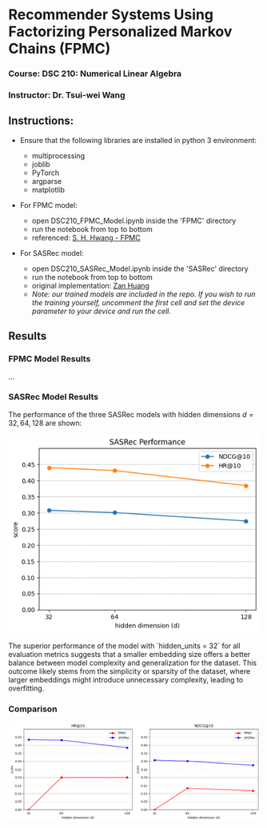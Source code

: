 # Recommender Systems Using Factorizing Personalized Markov Chains (FPMC)

### Course: DSC 210: Numerical Linear Algebra
### Instructor: Dr. Tsui-wei Wang

## Instructions:

- Ensure that the following libraries are installed in python 3 environment:
	- multiprocessing
	- joblib
	- PyTorch
	- argparse
	- matplotlib

- For FPMC model:
	- open DSC210_FPMC_Model.ipynb inside the 'FPMC' directory
	- run the notebook from top to bottom
	- referenced: [S. H. Hwang - FPMC](https://github.com/stathwang/FPMC)

- For SASRec model:
	- open DSC210_SASRec_Model.ipynb inside the 'SASRec' directory
	- run the notebook from top to bottom
	- original implementation: [Zan Huang](https://github.com/pmixer/SASRec.pytorch)
	- *Note: our trained models are included in the repo. If you wish to run the training yourself, uncomment the first cell and set the device parameter to your device and run the cell.*


## Results

### FPMC Model Results
...

### SASRec Model Results
The performance of the three SASRec models with hidden dimensions $d=32,64,128$ are shown: 
<p align='center'>
	<img src= ./assets/SASRec_results.png />
</p>
The superior performance of the model with `hidden_units = 32` for all evaluation metrics suggests that a smaller embedding size offers a better balance between model
complexity and generalization for the dataset. This outcome likely stems from the simplicity or sparsity of the dataset, where larger embeddings might introduce unnecessary complexity, leading to overfitting. 

### Comparison
<p align='center'>
	<img src= ./assets/hr_compare.png width=50%/><img src= ./assets/ndcg_compare.png width=50%/>
</p>




